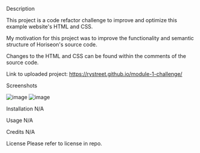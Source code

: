 Description

This project is a code refactor challenge to improve and optimize this example website's HTML and CSS.

My motivation for this project was to improve the functionality and semantic structure of Horiseon's source code.

Changes to the HTML and CSS can be found within the comments of the source code.

Link to uploaded project: https://rystreet.github.io/module-1-challenge/

Screenshots

![image](https://user-images.githubusercontent.com/112584082/191095138-9615d22a-9bb8-4078-b89b-b0e81558f976.png)
![image](https://user-images.githubusercontent.com/112584082/191095206-4f5b6192-454e-48c5-b224-0ddaca3aed26.png)


Installation
N/A

Usage
N/A

Credits
N/A

License
Please refer to license in repo.
